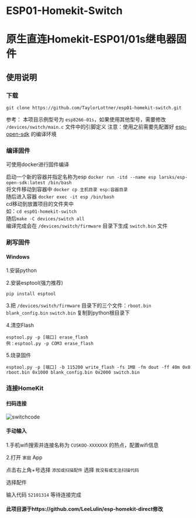 # ESP01-Homekit-Switch
# 原生直连Homekit-ESP01/01s继电器固件



## 使用说明
### 下载
    git clone https://github.com/TaylorLottner/esp01-homekit-switch.git

参考：
本项目示例型号为 `esp8266-01s`，如果使用其他型号，需要修改 `/devices/switch/main.c` 文件中的引脚定义
注意：使用之前需要先配置好 [esp-open-sdk](https://github.com/pfalcon/esp-open-sdk) 的编译环境<br>

### 编译固件
可使用docker进行固件编译<br>

启动一个新的容器并指定名称为esp `docker run -itd --name esp larsks/esp-open-sdk:latest /bin/bash` <br>
将文件移动到容器中  `docker cp 主机目录 esp:容器目录` <br>
随后进入容器 `docker exec -it esp /bin/bash` <br>
cd移动到放置项目的文件夹中<br>
如：`cd esp01-homekit-switch` <br>
随后`make -C devices/switch all` <br>
编译完成会在 `/devices/switch/firmware` 目录下生成 `switch.bin` 文件 <br>




### 刷写固件
#### Windows
1.安装python<br>

2.安装esptool(强力推荐)

    pip install esptool
3.把 `/devices/switch/firmware` 目录下的三个文件：`rboot.bin` `blank_config.bin` `switch.bin` 复制到python根目录下<br>

4.清空Flash

    esptool.py -p [端口] erase_flash
    例：esptool.py -p COM3 erase_flash

5.烧录固件

    esptool.py -p [端口] -b 115200 write_flash -fs 1MB -fm dout -ff 40m 0x0 rboot.bin 0x1000 blank_config.bin 0x2000 switch.bin

### 连接HomeKit

#### 扫码连接
![switchcode](https://cdn.jsdelivr.net/gh/TaylorLottner/esp01-homekit-switch@main/qrcode.svg)

#### 手动输入
1.手机wifi搜索并连接名称为 `CUSKOO-XXXXXXX` 的热点，配置wifi信息<br>

2.打开 `家庭` App<br>

点击右上角+号选择 `添加或扫描配件` 选择 `我没有或无法扫描代码` <br>

选择配件<br>

输入代码 `52101314` 等待连接完成

#### 此项目源于https://github.com/LeeLulin/esp-homekit-direct修改<br>
